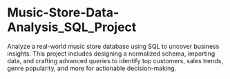 # Music-Store-Data-Analysis_SQL_Project
Analyze a real-world music store database using SQL to uncover business insights. This project includes designing a normalized schema, importing data, and crafting advanced queries to identify top customers, sales trends, genre popularity, and more for actionable decision-making.

